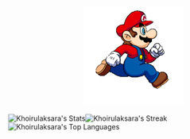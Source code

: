 <p align="center">
  <img src="https://github.com/khoirulaksara/khoirulaksara/raw/master/mario-running.gif" alt="Hai"/>

</p>

![Khoirulaksara's Stats](https://github-readme-stats.vercel.app/api?username=Khoirulaksara&theme=vue-dark&show_icons=true&hide_border=true&count_private=true)![Khoirulaksara's Streak](https://github-readme-streak-stats.herokuapp.com/?user=Khoirulaksara&theme=vue-dark&hide_border=true)![Khoirulaksara's Top Languages](https://github-readme-stats.vercel.app/api/top-langs/?username=Khoirulaksara&theme=vue-dark&show_icons=true&hide_border=true&layout=compact)
<!--
**khoirulaksara/khoirulaksara** is a ✨ _special_ ✨ repository because its `README.md` (this file) appears on your GitHub profile.

Here are some ideas to get you started:

- 🔭 I’m currently working on ...
- 🌱 I’m currently learning ...
- 👯 I’m looking to collaborate on ...
- 🤔 I’m looking for help with ...
- 💬 Ask me about ...
- 📫 How to reach me: ...
- 😄 Pronouns: ...
- ⚡ Fun fact: ...
-->
